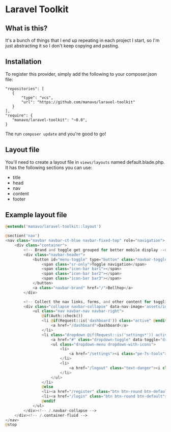 # Laravel Toolkit

## What is this?

It's a bunch of things that I end up repeating in each project I start, so I'm just abstracting it so I don't keep copying and pasting.

## Installation

To register this provider, simply add the following to your composer.json file:

    "repositories": [
       {
           "type": "vcs",
           "url": "https://github.com/manavo/laravel-toolkit"
       }
    ],
    "require": {
       "manavo/laravel-toolkit": "~0.0",
    }

The run `composer update` and you're good to go!

## Layout file

You'll need to create a layout file in ```views/layouts``` named default.blade.php. It has the following sections you can use:

* title
* head
* nav
* content
* footer

## Example layout file

```php
@extends('manavo/laravel-toolkit::layout')

@section('nav')
<nav class="navbar navbar-ct-blue navbar-fixed-top" role="navigation">
    <div class="container">
        <!-- Brand and toggle get grouped for better mobile display -->
        <div class="navbar-header">
            <button id="menu-toggle" type="button" class="navbar-toggle">
                <span class="sr-only">Toggle navigation</span>
                <span class="icon-bar bar1"></span>
                <span class="icon-bar bar2"></span>
                <span class="icon-bar bar3"></span>
            </button>
            <a class="navbar-brand" href="/">Bellhop</a>
        </div>

        <!-- Collect the nav links, forms, and other content for toggling -->
        <div class="collapse navbar-collapse" data-nav-image='assets/img/blog_1.png'>
            <ul class="nav navbar-nav navbar-right">
                @if(Auth::check())
                <li @if(Request::is('dashboard')) class="active" @endif >
                    <a href="/dashboard">Dashboard</a>
                </li>
                <li class="dropdown @if(Request::is('settings*')) active @endif ">
                    <a href="#" class="dropdown-toggle" data-toggle="dropdown">Settings <b class="caret"></b></a>
                    <ul class="dropdown-menu dropdown-with-icons">
                        <li>
                            <a href="/settings"><i class="pe-7s-tools"></i> Settings</a>
                        </li>
                        <li>
                            <a href="/logout" class="text-danger"><i class="pe-7s-close-circle"></i> Log out</a>
                        </li>
                    </ul>
                </li>
                @else
                <li><a href="/register" class="btn btn-round btn-default">Register</a></li>
                <li><a href="/login" class="btn btn-round btn-default">Sign in</a></li>
                @endif
            </ul>
        </div><!-- /.navbar-collapse -->
    </div><!-- /.container-fluid -->
</nav>
@stop

```